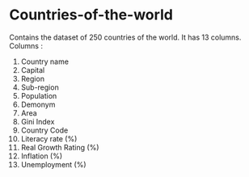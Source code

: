 # Countries-of-the-world

Contains the dataset of 250 countries of the world.
It has 13 columns.
Columns : 
1. Country name
2. Capital
3. Region
4. Sub-region
5. Population
6. Demonym
7. Area
8. Gini Index
9. Country Code
10. Literacy rate (%)
11. Real Growth Rating (%)
12. Inflation (%)
13. Unemployment (%)
